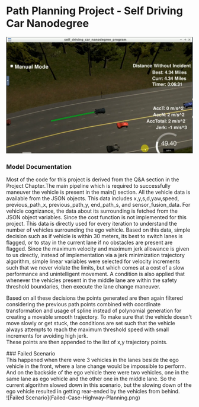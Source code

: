 
# Path Planning Project - Self Driving Car Nanodegree

![Screenshot](Screenshot-Highway-Planning-Udacity-Project-2019.png)

### Model Documentation
<div class=text-justify>
Most of the code for this project is derived from the Q&A section in the Project Chapter.The main pipeline which is required to successfully maneuver   
the vehicle is present in the main() section. All the vehicle data is available from the JSON objects. This data includes x,y,s,d,yaw,speed,  
previous_path_x, previous_path_y, end_path_s, and sensor_fusion_data. For vehicle cognizance, the data about its surrounding is fetched from    
the JSON object variables. Since the cost function is not implemented for this project. This data is directly used for every iteration to understand  
the number of vehicles surrounding the ego vehicle. Based on this data, simple decision such as if vehicle is within 30 meters, its best to switch  
lanes is flagged, or to stay in the current lane if no obstacles are present are flagged. Since the maximum velocity and maximum jerk allowance is  
given to us directly, instead of implementation via a jerk minimization trajectory algorithm, simple linear variables were selected for velocity increments  
such that we never violate the limits, but which comes at a cost of a slow performance and unintelligent movement. A condition is also applied that  
whenever the vehicles present in the middle lane are within the safety threshold boundaries, then execute the lane change maneuver.  
  
Based on all these decisions the points generated are then again filtered considering the previous path points combined with coordinate transformation
and usage of spline instead of polynomial generation for creating a movable smooth trajectory. To make sure that the vehicle doesn't move slowly or get
stuck, the conditions are set such that the vehicle always attempts to reach the maximum threshold speed with small increments for avoiding high jerk.  
These points are then appended to the list of x,y trajectory points.  
</div>
### Failed Scenario
<div class=text-justify>
This happened when there were 3 vehicles in the lanes beside the ego vehicle in the front, where a lane change would be impossible to perform.   
And on the backside of the ego vehicle there were two vehicles, one in the same lane as ego vehicle and the other one in the middle lane. So the  
current algorithm slowed down in this scenario, but the slowing down of the ego vehicle resulted in getting rear-ended by the vehicles from behind.
</div>
![Failed Scenario](Failed-Case-Highway-Planning.png)





